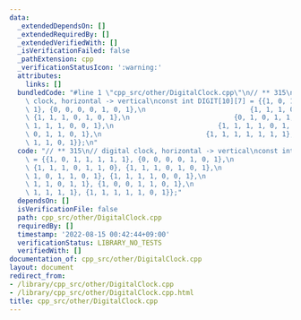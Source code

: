 ```yaml
---
data:
  _extendedDependsOn: []
  _extendedRequiredBy: []
  _extendedVerifiedWith: []
  _isVerificationFailed: false
  _pathExtension: cpp
  _verificationStatusIcon: ':warning:'
  attributes:
    links: []
  bundledCode: "#line 1 \"cpp_src/other/DigitalClock.cpp\"\n// ** 315\n// digital\
    \ clock, horizontal -> vertical\nconst int DIGIT[10][7] = {{1, 0, 1, 1, 1, 1,\
    \ 1}, {0, 0, 0, 0, 1, 0, 1},\n                          {1, 1, 1, 0, 1, 1, 0},\
    \ {1, 1, 1, 0, 1, 0, 1},\n                          {0, 1, 0, 1, 1, 0, 1}, {1,\
    \ 1, 1, 1, 0, 0, 1},\n                          {1, 1, 1, 1, 0, 1, 1}, {1, 0,\
    \ 0, 1, 1, 0, 1},\n                          {1, 1, 1, 1, 1, 1, 1}, {1, 1, 1,\
    \ 1, 1, 0, 1}};\n"
  code: "// ** 315\n// digital clock, horizontal -> vertical\nconst int DIGIT[10][7]\
    \ = {{1, 0, 1, 1, 1, 1, 1}, {0, 0, 0, 0, 1, 0, 1},\n                         \
    \ {1, 1, 1, 0, 1, 1, 0}, {1, 1, 1, 0, 1, 0, 1},\n                          {0,\
    \ 1, 0, 1, 1, 0, 1}, {1, 1, 1, 1, 0, 0, 1},\n                          {1, 1,\
    \ 1, 1, 0, 1, 1}, {1, 0, 0, 1, 1, 0, 1},\n                          {1, 1, 1,\
    \ 1, 1, 1, 1}, {1, 1, 1, 1, 1, 0, 1}};"
  dependsOn: []
  isVerificationFile: false
  path: cpp_src/other/DigitalClock.cpp
  requiredBy: []
  timestamp: '2022-08-15 00:42:44+09:00'
  verificationStatus: LIBRARY_NO_TESTS
  verifiedWith: []
documentation_of: cpp_src/other/DigitalClock.cpp
layout: document
redirect_from:
- /library/cpp_src/other/DigitalClock.cpp
- /library/cpp_src/other/DigitalClock.cpp.html
title: cpp_src/other/DigitalClock.cpp
---
```

